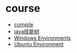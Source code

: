 # course
- [compile](https://github.com/lujiamin/course/tree/master/compile) 
- [java技能树](https://github.com/lujiamin/course/blob/master/notes/java%20skills.md)   
- [Windows Environments](https://github.com/lujiamin/course/blob/master/notes/WindowsEnvironment.md)
- [Ubuntu Environment](https://github.com/lujiamin/course/blob/master/notes/UbuntuEnvironment.md)
